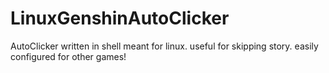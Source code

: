 # LinuxGenshinAutoClicker
AutoClicker written in shell meant for linux. useful for skipping story. easily configured for other games!

